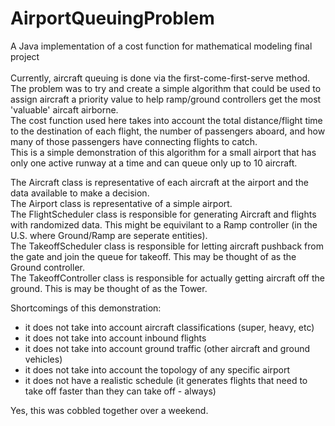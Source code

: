 # AirportQueuingProblem
A Java implementation of a cost function for mathematical modeling final project\
\
Currently, aircraft queuing is done via the first-come-first-serve method.\
The problem was to try and create a simple algorithm that could be used to assign aircraft a priority value to help ramp/ground controllers get the most 'valuable' aircaft airborne.\
The cost function used here takes into account the total distance/flight time to the destination of each flight, the number of passengers aboard, and how many of those passengers have connecting flights to catch.\
This is a simple demonstration of this algorithm for a small airport that has only one active runway at a time and can queue only up to 10 aircraft.

The Aircraft class is representative of each aircraft at the airport and the data available to make a decision.\
The Airport class is representative of a simple airport.\
The FlightScheduler class is responsible for generating Aircraft and flights with randomized data. This might be equivilant to a Ramp controller (in the U.S. where Ground/Ramp are seperate entities).\
The TakeoffScheduler class is responsible for letting aircraft pushback from the gate and join the queue for takeoff. This may be thought of as the Ground controller.\
The TakeoffController class is responsible for actually getting aircraft off the ground. This is may be thought of as the Tower.

Shortcomings of this demonstration:
- it does not take into account aircraft classifications (super, heavy, etc)
- it does not take into account inbound flights
- it does not take into account ground traffic (other aircraft and ground vehicles)
- it does not take into account the topology of any specific airport
- it does not have a realistic schedule (it generates flights that need to take off faster than they can take off - always)

Yes, this was cobbled together over a weekend.
